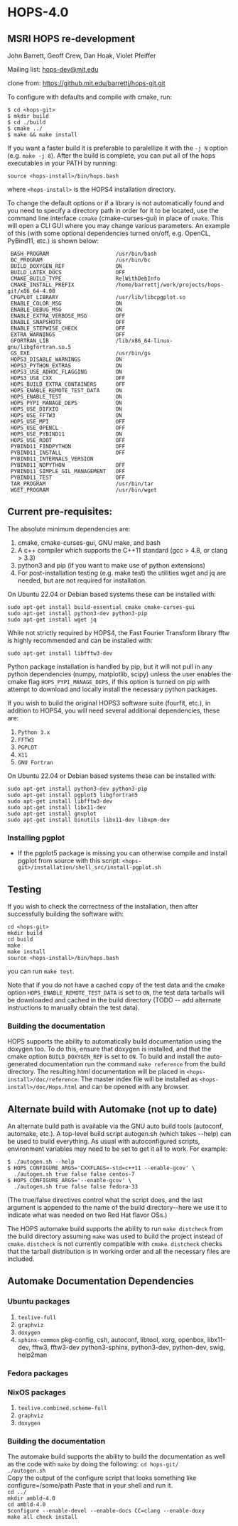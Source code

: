 # HOPS-4.0
## MSRI HOPS re-development
John Barrett, Geoff Crew, Dan Hoak, Violet Pfeiffer

Mailing list: hops-dev@mit.edu

clone from: https://github.mit.edu/barrettj/hops-git.git

To configure with defaults and compile with cmake, run:

`$ cd <hops-git>` \
`$ mkdir build` \
`$ cd ./build` \
`$ cmake ../` \
`$ make && make install`

If you want a faster build it is preferable to paralellize it with the `-j N` option (e.g. `make -j 8`).
After the build is complete, you can put all of the hops executables in your PATH by running:

`source <hops-install>/bin/hops.bash`

where `<hops-install>` is the HOPS4 installation directory.

To change the default options or if a library is not automatically found and you
need to specify a directory path in order for it to be located, use the command
line interface `ccmake` (cmake-curses-gui) in place of `cmake`. This will open a CLI
GUI where you may change various parameters. An example of this (with some optional
dependencies turned on/off, e.g. OpenCL, PyBind11, etc.) is shown below:
```
 BASH_PROGRAM                     /usr/bin/bash
 BC_PROGRAM                       /usr/bin/bc
 BUILD_DOXYGEN_REF                ON
 BUILD_LATEX_DOCS                 OFF
 CMAKE_BUILD_TYPE                 RelWithDebInfo
 CMAKE_INSTALL_PREFIX             /home/barrettj/work/projects/hops-git/x86_64-4.00
 CPGPLOT_LIBRARY                  /usr/lib/libcpgplot.so
 ENABLE_COLOR_MSG                 ON
 ENABLE_DEBUG_MSG                 ON
 ENABLE_EXTRA_VERBOSE_MSG         OFF
 ENABLE_SNAPSHOTS                 OFF
 ENABLE_STEPWISE_CHECK            OFF
 EXTRA_WARNINGS                   OFF
 GFORTRAN_LIB                     /lib/x86_64-linux-gnu/libgfortran.so.5
 GS_EXE                           /usr/bin/gs
 HOPS3_DISABLE_WARNINGS           ON
 HOPS3_PYTHON_EXTRAS              ON
 HOPS3_USE_ADHOC_FLAGGING         ON
 HOPS3_USE_CXX                    OFF
 HOPS_BUILD_EXTRA_CONTAINERS      OFF
 HOPS_ENABLE_REMOTE_TEST_DATA     ON
 HOPS_ENABLE_TEST                 ON
 HOPS_PYPI_MANAGE_DEPS            ON
 HOPS_USE_DIFXIO                  ON
 HOPS_USE_FFTW3                   ON
 HOPS_USE_MPI                     OFF
 HOPS_USE_OPENCL                  OFF
 HOPS_USE_PYBIND11                ON
 HOPS_USE_ROOT                    OFF
 PYBIND11_FINDPYTHON              OFF
 PYBIND11_INSTALL                 OFF
 PYBIND11_INTERNALS_VERSION
 PYBIND11_NOPYTHON                OFF
 PYBIND11_SIMPLE_GIL_MANAGEMENT   OFF
 PYBIND11_TEST                    OFF
 TAR_PROGRAM                      /usr/bin/tar
 WGET_PROGRAM                     /usr/bin/wget
```

## Current pre-requisites:

The absolute minimum dependencies are:

1. cmake, cmake-curses-gui, GNU make, and bash
2. A c++ compiler which supports the C++11 standard (gcc > 4.8, or clang > 3.3)
3. python3 and pip (if you want to make use of python extensions)
4. For post-installation testing (e.g. make test) the utilities wget and jq are needed, but are not required for installation.

On Ubuntu 22.04 or Debian based systems these can be installed with:

```
sudo apt-get install build-essential cmake cmake-curses-gui
sudo apt-get install python3-dev python3-pip
sudo apt-get install wget jq
```

While not strictly required by HOPS4, the Fast Fourier Transform library fftw is highly recommended and can be installed with:
```
sudo apt-get install libfftw3-dev
```

Python package installation is handled by pip, but it will not pull in any python dependencies (numpy, matplotlib, scipy) unless the user enables the cmake flag `HOPS_PYPI_MANAGE_DEPS`,
if this option is turned on pip with attempt to download and locally install the necessary python packages.

If you wish to build the original HOPS3 software suite (fourfit, etc.), in addition to HOPS4, you will need
several additional dependencies, these are:

1. `Python 3.x`
2. `FFTW3`
3. `PGPLOT`
4. `X11`
5. `GNU Fortran`

On Ubuntu 22.04 or Debian based systems these can be installed with:

```
sudo apt-get install python3-dev python3-pip
sudo apt-get install pgplot5 libgfortran5
sudo apt-get install libfftw3-dev
sudo apt-get install libx11-dev
sudo apt-get install gnuplot
sudo apt-get install binutils libx11-dev libxpm-dev
```

### Installing pgplot
* If the pgplot5 package is missing you can otherwise compile and install pgplot from source with this script:
  `<hops-git>/installation/shell_src/install-pgplot.sh`


## Testing
If you wish to check the correctness of the installation, then after successfully building the software with:
```
cd <hops-git>
mkdir build
cd build
make
make install
source <hops-install>/bin/hops.bash
```
you can run `make test`.

Note that if you do not have a cached copy of the test data and the cmake option `HOPS_ENABLE_REMOTE_TEST_DATA` is set to `ON`, the test data
tarballs will be downloaded and cached in the build directory (TODO -- add alternate instructions to manually obtain the test data).

### Building the documentation
HOPS supports the ability to automatically build documentation using the doxygen too. To do this, ensure that doxygen is installed, and that the
cmake option `BUILD_DOXYGEN_REF` is set to `ON`. To build and install the auto-generated documentation run the command `make reference` from the build directory.
The resulting html documentation will be placed in `<hops-install>/doc/reference`. The master index file will be installed as `<hops-install>/doc/Hops.html` and can
be opened with any browser.


## Alternate build with Automake (not up to date)

An alternate build path is available via the GNU auto build tools (autoconf, automake, etc.).  A top-level build script autogen.sh (which takes --help) can be used to build everything.  As usual with autoconfigured scripts, environment variables may need to be set to get it all to work.  For example:

`$ ./autogen.sh --help` \
`$ HOPS_CONFIGURE_ARGS='CXXFLAGS=-std=c++11 --enable-gcov' \` \
`  ./autogen.sh true false false centos-7` \
`$ HOPS_CONFIGURE_ARGS='--enable-gcov' \` \
`  ./autogen.sh true false false fedora-33`

(The true/false directives control what the script does, and the last
argument is appended to the name of the build directory--here we use it
to indicate what was needed on two Red Hat flavor OSs.)

The HOPS automake build supports the ability to run `make distcheck` from the build directory assuming `make` was used to build the project instead of `cmake`.
`distcheck` is not currently compatible with `cmake`. `distcheck` checks that the tarball distribution is in working order and all the necessary files are included.

## Automake Documentation Dependencies
### Ubuntu packages
1. `texlive-full`
2. `graphviz`
3. `doxygen`
4. `sphinx-common`
pkg-config, csh, autoconf, libtool, xorg, openbox, libx11-dev, fftw3, fftw3-dev
python3-sphinx, python3-dev, python-dev, swig, help2man


### Fedora packages
### NixOS packages
1. `texlive.combined.scheme-full`
2. `graphviz`
3. `doxygen`

### Building the documentation
The automake build supports the ability to build the documentation as well as the code with `make` by doing the following:
`cd hops-git/` \
`./autogen.sh` \
Copy the output of the configure script that looks something like configure=/some/path
Paste that in your shell and run it. \
`cd ../` \
`mkdir ambld-4.0` \
`cd ambld-4.0` \
`$configure --enable-devel --enable-docs CC=clang --enable-doxy` \
`make all check install`
